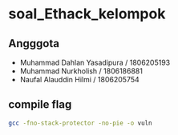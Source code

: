 # soal_Ethack_kelompok
## Angggota
- Muhammad Dahlan Yasadipura / 1806205193
- Muhammad Nurkholish / 1806186881
- Naufal Alauddin Hilmi / 1806205754

## compile flag
```bash
gcc -fno-stack-protector -no-pie -o vuln
```
